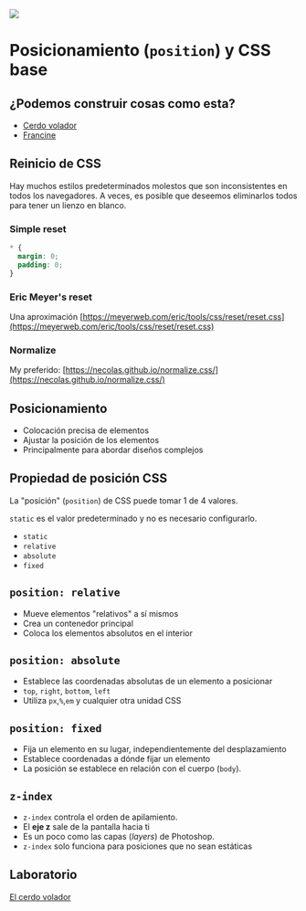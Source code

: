 ![](https://pataruco.github.io/ga-assets/assets/logos/ga.svg)

# Posicionamiento (`position`) y CSS base

## ¿Podemos construir cosas como esta?

- [Cerdo volador](https://codepen.io/zastrow/full/kLeDa)
- [Francine](http://diana-adrianne.com/purecss-francine/)

## Reinicio de CSS

Hay muchos estilos predeterminados molestos que son inconsistentes en todos los navegadores.
A veces, es posible que deseemos eliminarlos todos para tener un lienzo en blanco.

### Simple reset

```css
* {
  margin: 0;
  padding: 0;
}
```

### Eric Meyer's reset

Una aproximación
[https://meyerweb.com/eric/tools/css/reset/reset.css](https://meyerweb.com/eric/tools/css/reset/reset.css)

### Normalize

My preferido: [https://necolas.github.io/normalize.css/](https://necolas.github.io/normalize.css/)

## Posicionamiento

- Colocación precisa de elementos
- Ajustar la posición de los elementos
- Principalmente para abordar diseños complejos

## Propiedad de posición CSS

La "posición" (`position`) de CSS puede tomar 1 de 4 valores.

`static` es el valor predeterminado y no es necesario configurarlo.

- `static`
- `relative`
- `absolute`
- `fixed`

## `position: relative`

- Mueve elementos "relativos" a sí mismos
- Crea un contenedor principal
- Coloca los elementos absolutos en el interior

## `position: absolute`

- Establece las coordenadas absolutas de un elemento a posicionar
- `top`, `right`, `bottom`, `left`
- Utiliza `px`,`%`,`em` y cualquier otra unidad CSS

## `position: fixed`

- Fija un elemento en su lugar, independientemente del desplazamiento
- Establece coordenadas a dónde fijar un elemento
- La posición se establece en relación con el cuerpo (`body`).

## `z-index`

- `z-index` controla el orden de apilamiento.
- El **eje z** sale de la pantalla hacia ti
- Es un poco como las capas (_layers_) de Photoshop.
- `z-index` solo funciona para posiciones que no sean estáticas

## Laboratorio

[El cerdo volador](https://codepen.io/pataruco/pen/rZLvPZ)
